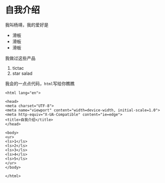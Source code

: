 # 自我介绍

我叫杨靖，我的爱好是

* 滑板
* 滑板
* 滑板

我做过这些产品

1. tictac
2. star salad

我会的一点点代码，`html`写给你瞧瞧

````<!DOCTYPE html>
<html lang="en">

<head>
<meta charset="UTF-8">
<meta name="viewport" content="width=device-width, initial-scale=1.0">
<meta http-equiv="X-UA-Compatible" content="ie=edge">
<title>自我介绍</title>
</head>

<body>
<ur>
<ls>1</ls>
<ls>2</ls>
<ls>3</ls>
<ls>4</ls>
<ls>5</ls>
</ur>
</body>

</html>
````